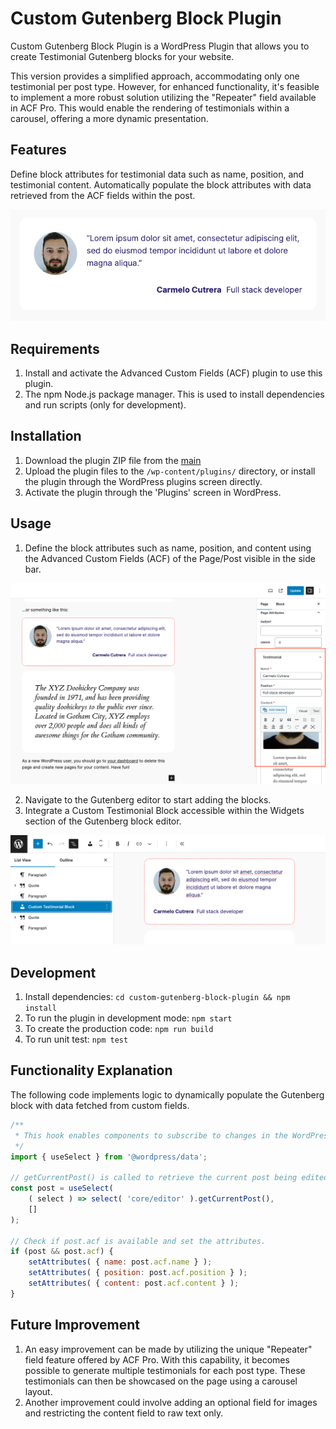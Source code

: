 # Custom Gutenberg Block Plugin

Custom Gutenberg Block Plugin is a WordPress Plugin that allows you to create Testimonial Gutenberg blocks for your website.

This version provides a simplified approach, accommodating only one testimonial per post type. However, for enhanced functionality, it's feasible to implement a more robust solution utilizing the "Repeater" field available in ACF Pro. This would enable the rendering of testimonials within a carousel, offering a more dynamic presentation.

## Features

Define block attributes for testimonial data such as name, position, and testimonial content.
Automatically populate the block attributes with data retrieved from the ACF fields within the post.

![](/assets/screenshot-2.png)

## Requirements

1. Install and activate the Advanced Custom Fields (ACF) plugin to use this plugin.
2. The npm Node.js package manager. This is used to install dependencies and run scripts (only for development).

## Installation

1. Download the plugin ZIP file from the [main](https://github.com/oracolo81/custom-gutenberg-block/archive/refs/heads/main.zip)
2. Upload the plugin files to the `/wp-content/plugins/` directory, or install the plugin through the WordPress plugins screen directly.
3. Activate the plugin through the 'Plugins' screen in WordPress.

## Usage

1. Define the block attributes such as name, position, and content using the Advanced Custom Fields (ACF) of the Page/Post visible in the side bar.

![](/assets/screenshot-3.png)

2. Navigate to the Gutenberg editor to start adding the blocks.
3. Integrate a Custom Testimonial Block accessible within the Widgets section of the Gutenberg block editor.

![](/assets/screenshot-1.png)

## Development

1. Install dependencies: `cd custom-gutenberg-block-plugin && npm install`
2. To run the plugin in development mode: `npm start`
3. To create the production code: `npm run build`
4. To run unit test: `npm test`

## Functionality Explanation

The following code implements logic to dynamically populate the Gutenberg block with data fetched from custom fields.

```js
/**
 * This hook enables components to subscribe to changes in the WordPress data store.
 */
import { useSelect } from '@wordpress/data';

// getCurrentPost() is called to retrieve the current post being edited in the block editor, is stored in the post constant.
const post = useSelect(
    ( select ) => select( 'core/editor' ).getCurrentPost(),
    []
);

// Check if post.acf is available and set the attributes.
if (post && post.acf) {
    setAttributes( { name: post.acf.name } );
    setAttributes( { position: post.acf.position } );
    setAttributes( { content: post.acf.content } );
}
```

## Future Improvement

1. An easy improvement can be made by utilizing the unique "Repeater" field feature offered by ACF Pro. With this capability, it becomes possible to generate multiple testimonials for each post type. These testimonials can then be showcased on the page using a carousel layout.
2. Another improvement could involve adding an optional field for images and restricting the content field to raw text only.